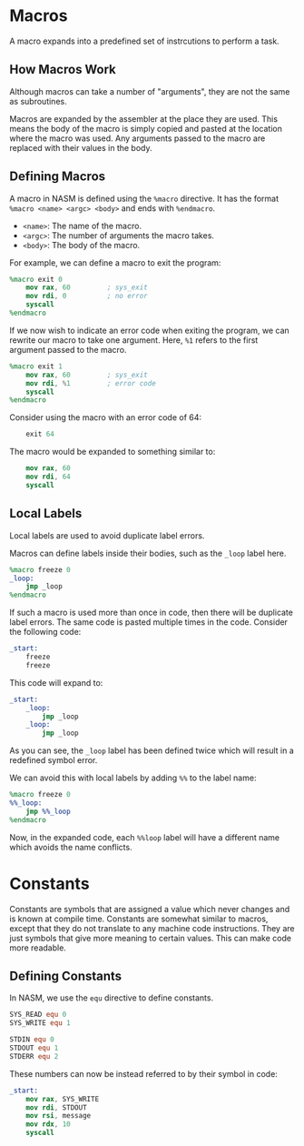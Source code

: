 # Macros

A macro expands into a predefined set of instrcutions to perform a task.

## How Macros Work
Although macros can take a number of "arguments", they are not the same as subroutines.

Macros are expanded by the assembler at the place they are used. This means the body of the macro is simply copied and pasted at the location where the macro was used. Any arguments passed to the macro are replaced with their values in the body.

## Defining Macros
A macro in NASM is defined using the `%macro` directive.
It has the format `%macro <name> <argc> <body>` and ends with `%endmacro`.
- `<name>`: The name of the macro.
- `<argc>`: The number of arguments the macro takes.
- `<body>`: The body of the macro.

For example, we can define a macro to exit the program:

```nasm
%macro exit 0
    mov rax, 60         ; sys_exit
    mov rdi, 0          ; no error
    syscall
%endmacro
```

If we now wish to indicate an error code when exiting the program, we can rewrite our macro to take one argument.
Here, `%1` refers to the first argument passed to the macro.

```nasm
%macro exit 1
    mov rax, 60         ; sys_exit
    mov rdi, %1         ; error code
    syscall
%endmacro
```

Consider using the macro with an error code of 64:

```nasm
    exit 64
```

The macro would be expanded to something similar to:

```nasm
    mov rax, 60
    mov rdi, 64
    syscall
```

##  Local Labels
Local labels are used to avoid duplicate label errors.

Macros can define labels inside their bodies, such as the `_loop` label here.

```nasm
%macro freeze 0
_loop:
    jmp _loop
%endmacro
```

If such a macro is used more than once in code, then there will be duplicate label errors. The same code is pasted multiple times in the code. Consider the following code:

```nasm
_start:
    freeze
    freeze
```

This code will expand to:

```nasm
_start:
    _loop:
        jmp _loop
    _loop:
        jmp _loop
```

As you can see, the `_loop` label has been defined twice which will result in a redefined symbol error.

We can avoid this with local labels by adding `%%` to the label name:

```nasm
%macro freeze 0
%%_loop:
    jmp %%_loop
%endmacro
```

Now, in the expanded code, each `%%loop` label will have a different name which avoids the name conflicts.

# Constants
Constants are symbols that are assigned a value which never changes and is known at compile time.
Constants are somewhat similar to macros, except that they do not translate to any machine code instructions. They are just symbols that give more meaning to certain values. This can make code more readable.

## Defining Constants
In NASM, we use the `equ` directive to define constants.

```nasm
SYS_READ equ 0
SYS_WRITE equ 1

STDIN equ 0
STDOUT equ 1
STDERR equ 2
```

These numbers can now be instead referred to by their symbol in code:

```nasm
_start:
    mov rax, SYS_WRITE
    mov rdi, STDOUT
    mov rsi, message
    mov rdx, 10
    syscall
```
